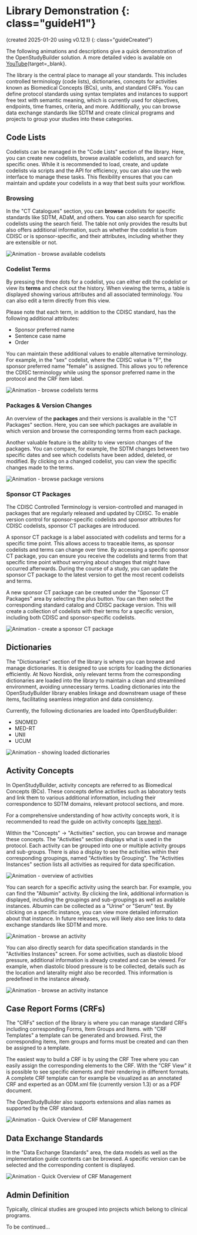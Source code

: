 # Library Demonstration {: class="guideH1"}

(created 2025-01-20 using v0.12.1) 
{: class="guideCreated"}

The following animations and descriptions give a quick demonstration of the OpenStudyBuilder solution. A more detailed video is available on [YouTube](https://www.youtube.com/watch?v=dL5CY0BwfEs){target=_blank}.

The library is the central place to manage all your standards. This includes controlled terminology (code lists), dictionaries, concepts for activities known as Biomedical Concepts (BCs), units, and standard CRFs. You can define protocol standards using syntax templates and instances to support free text with semantic meaning, which is currently used for objectives, endpoints, time frames, criteria, and more. Additionally, you can browse data exchange standards like SDTM and create clinical programs and projects to group your studies into these categories.

## Code Lists

Codelists can be managed in the "Code Lists" section of the library. Here, you can create new codelists, browse available codelists, and search for specific ones. While it is recommended to load, create, and update codelists via scripts and the API for efficiency, you can also use the web interface to manage these tasks. This flexibility ensures that you can maintain and update your codelists in a way that best suits your workflow.

### Browsing

In the "CT Catalogues" section, you can **browse** codelists for specific standards like SDTM, ADaM, and others. You can also search for specific codelists using the search field. The table not only provides the results but also offers additional information, such as whether the codelist is from CDISC or is sponsor-specific, and their attributes, including whether they are extensible or not.

![Animation - browse available codelists](./img/demo/info_demo_lib_01_codelists.gif)

### Codelist Terms

By pressing the three dots for a codelist, you can either edit the codelist or view its **terms** and check out the history. When viewing the terms, a table is displayed showing various attributes and all associated terminology. You can also edit a term directly from this view.

Please note that each term, in addition to the CDISC standard, has the following additional attributes:

- Sponsor preferred name
- Sentence case name
- Order

You can maintain these additional values to enable alternative terminology. For example, in the "sex" codelist, where the CDISC value is "F", the sponsor preferred name "female" is assigned. This allows you to reference the CDISC terminology while using the sponsor preferred name in the protocol and the CRF item label.

![Animation - browse codelists terms](./img/demo/info_demo_lib_02_codelists.gif)

### Packages & Version Changes

An overview of the **packages** and their versions is available in the "CT Packages" section. Here, you can see which packages are available in which version and browse the corresponding terms from each package.

Another valuable feature is the ability to view version changes of the packages. You can compare, for example, the SDTM changes between two specific dates and see which codelists have been added, deleted, or modified. By clicking on a changed codelist, you can view the specific changes made to the terms.

![Animation - browse package versions](./img/demo/info_demo_lib_03_codelists.gif)

### Sponsor CT Packages

The CDISC Controlled Terminology is version-controlled and managed in packages that are regularly released and updated by CDISC. To enable version control for sponsor-specific codelists and sponsor attributes for CDISC codelists, sponsor CT packages are introduced.

A sponsor CT package is a label associated with codelists and terms for a specific time point. This allows access to traceable items, as sponsor codelists and terms can change over time. By accessing a specific sponsor CT package, you can ensure you receive the codelists and terms from that specific time point without worrying about changes that might have occurred afterwards. During the course of a study, you can update the sponsor CT package to the latest version to get the most recent codelists and terms.

A new sponsor CT package can be created under the "Sponsor CT Packages" area by selecting the plus button. You can then select the corresponding standard catalog and CDISC package version. This will create a collection of codelists with their terms for a specific version, including both CDISC and sponsor-specific codelists.

![Animation - create a sponsor CT package](./img/demo/info_demo_lib_04_codelists.gif)

## Dictionaries

The "Dictionaries" section of the library is where you can browse and manage dictionaries. It is designed to use scripts for loading the dictionaries efficiently. At Novo Nordisk, only relevant terms from the corresponding dictionaries are loaded into the library to maintain a clean and streamlined environment, avoiding unnecessary terms. Loading dictionaries into the OpenStudyBuilder library enables linkage and downstream usage of these items, facilitating seamless integration and data consistency.

Currently, the following dictionaries are loaded into OpenStudyBuilder:

- SNOMED
- MED-RT
- UNII
- UCUM

![Animation - showing loaded dictionaries](./img/demo/info_demo_lib_10_dictionaries.gif)

## Activity Concepts

In OpenStudyBuilder, activity concepts are referred to as Biomedical Concepts (BCs). These concepts define activities such as laboratory tests and link them to various additional information, including their correspondence to SDTM domains, relevant protocol sections, and more.

For a comprehensive understanding of how activity concepts work, it is recommended to read the guide on activity concepts ([see here](./guide_activity_concept.md)).

Within the "Concepts" -> "Activities" section, you can browse and manage these concepts. The "Activities" section displays what is used in the protocol. Each activity can be grouped into one or multiple activity groups and sub-groups. There is also a display to see the activities within their corresponding groupings, named "Activities by Grouping". The "Activities Instances" section lists all activities as required for data specification.

![Animation - overview of activities](./img/demo/info_demo_lib_20_activities.gif)

You can search for a specific activity using the search bar. For example, you can find the "Albumin" activity. By clicking the link, additional information is displayed, including the groupings and sub-groupings as well as available instances. Albumin can be collected as a "Urine" or "Serum" test. By clicking on a specific instance, you can view more detailed information about that instance. In future releases, you will likely also see links to data exchange standards like SDTM and more.

![Animation - browse an activity](./img/demo/info_demo_lib_21_activities.gif)

You can also directly search for data specification standards in the "Activities Instances" screen. For some activities, such as diastolic blood pressure, additional information is already created and can be viewed. For example, when diastolic blood pressure is to be collected, details such as the location and laterality might also be recorded. This information is predefined in the instance already.

![Animation - browse an activity instance](./img/demo/info_demo_lib_22_activities.gif)

## Case Report Forms (CRFs)

The "CRFs" section of the library is where you can manage standard CRFs including corresponding Forms, Item Groups and Items. with "CRF Templates" a template can be generated and browsed. First, the corresponding items, item groups and forms must be created and can then be assigned to a template.

The easiest way to build a CRF is by using the CRF Tree where you can easily assign the corresponding elements to the CRF. With the "CRF View" it is possible to see specific elements and their rendering in different formats. A complete CRF template can for example be visualized as an annotated CRF and experted as an ODM.xml file (currently version 1.3) or as a PDF document.

The OpenStudyBuilder also supports extensions and alias names as supported by the CRF standard.

![Animation - Quick Overview of CRF Management](./img/demo/info_demo_lib_30_crf.gif)

## Data Exchange Standards

In the "Data Exchange Standards" area, the data models as well as the implementation guide contents can be browsed. A specific version can be selected and the corresponding content is displayed.

![Animation - Quick Overview of CRF Management](./img/demo/info_demo_lib_50_exchange.gif)

## Admin Definition

Typically, clinical studies are grouped into projects which belong to clinical programs. 

To be continued...